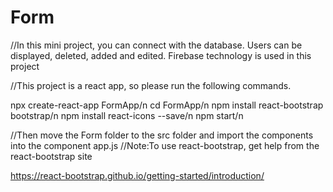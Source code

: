 # Form
//In this mini project, you can connect with the database. Users can be displayed, deleted, added and edited. Firebase technology is used in this project

//This project is a react app, so please run the following commands.

npx create-react-app FormApp/n
cd FormApp/n
npm install react-bootstrap bootstrap/n
npm install react-icons --save/n
npm start/n

//Then move the Form folder to the src folder and import the components into the component app.js
//Note:To use react-bootstrap, get help from the react-bootstrap site

https://react-bootstrap.github.io/getting-started/introduction/


